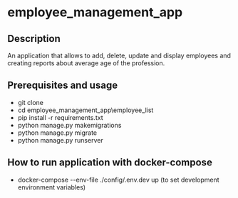 # employee_management_app

## Description

An application that allows to add, delete, update and display employees and creating reports about average age of the profession.

## Prerequisites and usage

- git clone
- cd employee_management_app\employee_list
- pip install -r requirements.txt
- python manage.py makemigrations
- python manage.py migrate
- python manage.py runserver

## How to run application with docker-compose

- docker-compose --env-file ./config/.env.dev up (to set development environment variables)
